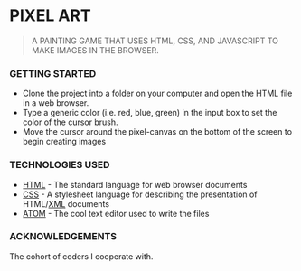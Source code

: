 # PIXEL ART
> A PAINTING GAME THAT USES HTML, CSS, AND JAVASCRIPT TO MAKE IMAGES IN THE BROWSER.

### GETTING STARTED
* Clone the project into a folder on your computer and open the HTML file in a web browser. 
* Type a generic color (i.e. red, blue, green) in the input box to set the color of the cursor brush.
* Move the cursor around the pixel-canvas on the bottom of the screen to begin creating images

### TECHNOLOGIES USED
* [HTML](https://html.com/) - The standard language for web browser documents
* [CSS](https://developer.mozilla.org/en-US/docs/Web/CSS) - A stylesheet language for describing the presentation of HTML/[XML](https://www.w3schools.com/xml/) documents
* [ATOM](https://atom.io) - The cool text editor used to write the files

### ACKNOWLEDGEMENTS
The cohort of coders I cooperate with.


